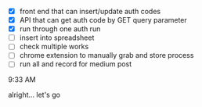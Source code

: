- [x] front end that can insert/update auth codes
- [x] API that can get auth code by GET query parameter
- [x] run through one auth run
- [ ] insert into spreadsheet
- [ ] check multiple works
- [ ] chrome extension to manually grab and store process
- [ ] run all and record for medium post

9:33 AM

alright... let's go

